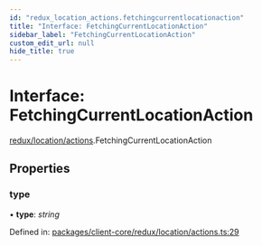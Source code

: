 ```yaml
---
id: "redux_location_actions.fetchingcurrentlocationaction"
title: "Interface: FetchingCurrentLocationAction"
sidebar_label: "FetchingCurrentLocationAction"
custom_edit_url: null
hide_title: true
---
```


# Interface: FetchingCurrentLocationAction

[redux/location/actions](../modules/redux_location_actions.md).FetchingCurrentLocationAction

## Properties

### type

• **type**: *string*

Defined in: [packages/client-core/redux/location/actions.ts:29](https://github.com/xr3ngine/xr3ngine/blob/66a84a950/packages/client-core/redux/location/actions.ts#L29)
